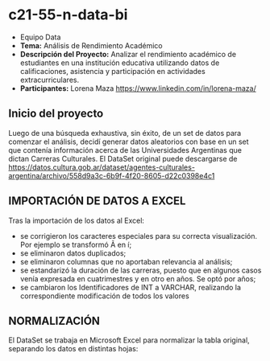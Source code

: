 # c21-55-n-data-bi
* Equipo Data
* **Tema:** Análisis de Rendimiento Académico
* **Descripción del Proyecto:** Analizar el rendimiento académico de estudiantes en una institución educativa utilizando datos de calificaciones, asistencia y participación en actividades extracurriculares.
* **Participantes:** Lorena Maza https://www.linkedin.com/in/lorena-maza/

## Inicio del proyecto
Luego de una búsqueda exhaustiva, sin éxito, de un set de datos para comenzar el análisis, decidí generar datos aleatorios con base en un set que contenía información acerca de las Universidades Argentinas que dictan Carreras Culturales.
El DataSet original puede descargarse de https://datos.cultura.gob.ar/dataset/agentes-culturales-argentina/archivo/558d9a3c-6b9f-4f20-8605-d22c0398e4c1

## IMPORTACIÓN DE DATOS A EXCEL
Tras la importación de los datos al Excel:
*	se corrigieron los caracteres especiales para su correcta visualización. Por ejemplo se transformó Ã­ en í;
*	se eliminaron datos duplicados;
*	se eliminaron columnas que no aportaban relevancia al análisis;
*	se estandarizó la duración de las carreras, puesto que en algunos casos venía expresada en cuatrimestres y en otro en años. Se optó por años;
*	se cambiaron los Identificadores de INT a VARCHAR, realizando la correspondiente modificación de todos los valores

## NORMALIZACIÓN
El DataSet se trabaja en Microsoft Excel para normalizar la tabla original, separando los datos en distintas hojas:
